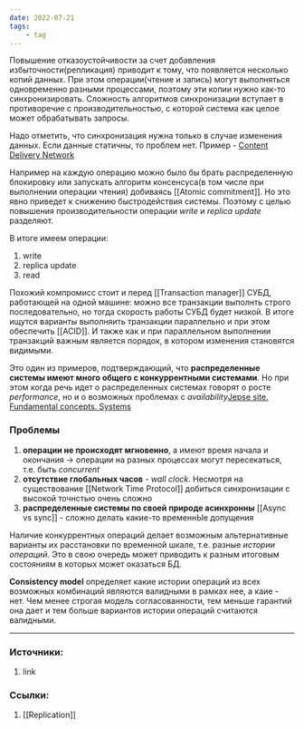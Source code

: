 ```yaml
---
date: 2022-07-21
tags:
    - tag
---
```


Повышение отказоустойчивости за счет добавления избыточности(репликация) приводит к тому, что появляется несколько копий данных. При этом операции(чтение и запись) могут выполняться одновременно разными процессами, поэтому эти копии нужно как-то синхронизировать. Сложность алгоритмов синхронизации вступает в противоречие с производительностью, с которой система как целое может обрабатывать запросы.

Надо отметить, что синхронизация нужна только в случае изменения данных. Если данные статичны, то проблем нет. Пример - [Content Delivery Network](https://ru.wikipedia.org/wiki/Content_Delivery_Network)

Например на каждую операцию можно было бы брать распределенную блокировку или запускать алгоритм консенсуса(в том числе при выполнении операции чтения) добиваясь [[Atomic commitment]]. Но это явно приведет к снижению быстродействия системы. Поэтому с целью повышения производительности операции *write* и *replica update* разделяют.

В итоге имеем операции:
1. write
1. replica update
1. read

Похожий компромисс стоит и перед [[Transaction manager]] СУБД, работающей на одной машине: можно все транзакции выполнть строго последовательно, но тогда скорость работы СУБД будет низкой. В итоге ищутся варианты выполняить транзакции параллельно и при этом обеспечить [[ACID]]. И также как и при параллельном выполнении транзакций важным является порядок, в котором изменения становятся видимыми.

Это один из примеров, подтверждающий, что **распределенные системы имеют много общего с конкуррентными системами**. Но при этом когда речь идет о распределенных системах говорят о росте *performance*, но и о возможных проблемах с *availability*[Jepse site. Fundamental concepts. Systems](https://jepsen.io/consistency#systems)

### Проблемы

1. **операции не происходят мгновенно**, а имеют время начала и окончания -> операции на разных процессах могут пересекаться, т.е. быть *concurrent*
1. **отсутствие глобальных часов** - *wall clock*. Несмотря на существование [[Network Time Protocol]] добиться синхронизации с высокой точнстью очень сложно
1. **распределенные системы по своей природе асинхронны** [[Async vs sync]] - сложно делать какие-то временнЫе допущения

Наличие конкуррентных операций делает возможным альтернативные варианты их расстановки по временной шкале, т.е. разные *истории операций*. Это в свою очередь может приводить к разным итоговым состояниям в которых может оказаться БД.

**Consistency model** определяет какие истории операций из всех возможных комбинаций являются валидными в рамках нее, а каие - нет. Чем менее строгая модель согласованности, тем меньше гарантий она дает и тем больше вариантов истории операций считаются валидными.




---

### Источники:
1. link

### Ссылки:
1. [[Replication]]
